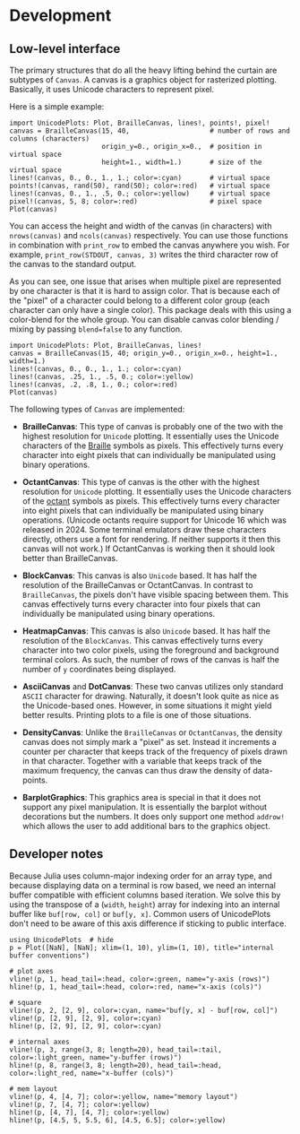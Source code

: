 # Development

## Low-level interface

The primary structures that do all the heavy lifting behind the curtain are subtypes of `Canvas`. A canvas is a graphics object for rasterized plotting. Basically, it uses Unicode characters to represent pixel.
  
Here is a simple example:
```@example 
import UnicodePlots: Plot, BrailleCanvas, lines!, points!, pixel!
canvas = BrailleCanvas(15, 40,                    # number of rows and columns (characters)
                       origin_y=0., origin_x=0.,  # position in virtual space
                       height=1., width=1.)       # size of the virtual space
lines!(canvas, 0., 0., 1., 1.; color=:cyan)       # virtual space
points!(canvas, rand(50), rand(50); color=:red)   # virtual space
lines!(canvas, 0., 1., .5, 0.; color=:yellow)     # virtual space
pixel!(canvas, 5, 8; color=:red)                  # pixel space
Plot(canvas)
```

You can access the height and width of the canvas (in characters) with `nrows(canvas)` and `ncols(canvas)` respectively. You can use those functions in combination with `print_row` to embed the canvas anywhere you wish. For example, `print_row(STDOUT, canvas, 3)` writes the third character row of the canvas to the standard output.

As you can see, one issue that arises when multiple pixel are represented by one character is that it is hard to assign color. That is because each of the "pixel" of a character could belong to a different color group (each character can only have a single color). This package deals with this using a color-blend for the whole group. You can disable canvas color blending / mixing by passing `blend=false` to any function.

```@example 
import UnicodePlots: Plot, BrailleCanvas, lines!
canvas = BrailleCanvas(15, 40; origin_y=0., origin_x=0., height=1., width=1.)
lines!(canvas, 0., 0., 1., 1.; color=:cyan)
lines!(canvas, .25, 1., .5, 0.; color=:yellow)
lines!(canvas, .2, .8, 1., 0.; color=:red)
Plot(canvas)
```

The following types of `Canvas` are implemented:

- **BrailleCanvas**:
  This type of canvas is probably one of the two with the highest resolution for `Unicode` plotting. It essentially uses the Unicode characters of the [Braille](https://en.wikipedia.org/wiki/Braille) symbols as pixels. This effectively turns every character into eight pixels that can individually be manipulated using binary operations.

- **OctantCanvas**:
  This type of canvas is the other with the highest resolution for `Unicode` plotting. It essentially uses the Unicode characters of the [octant](https://unicode.org/charts/PDF/Unicode-16.0/U160-1CC00.pdf) symbols as pixels. This effectively turns every character into eight pixels that can individually be manipulated using binary operations. (Unicode octants require support for Unicode 16 which was released in 2024. Some terminal emulators draw these characters directly, others use a font for rendering. If neither supports it then this canvas will not work.) If OctantCanvas is working then it should look better than BrailleCanvas.

- **BlockCanvas**:
  This canvas is also `Unicode` based. It has half the resolution of the BrailleCanvas or OctantCanvas. In contrast to `BrailleCanvas`, the pixels don't have visible spacing between them. This canvas effectively turns every character into four pixels that can individually be manipulated using binary operations.

- **HeatmapCanvas**:
  This canvas is also `Unicode` based. It has half the resolution of the `BlockCanvas`. This canvas effectively turns every character into two color pixels, using the foreground and background terminal colors. As such, the number of rows of the canvas is half the number of `y` coordinates being displayed.

- **AsciiCanvas** and **DotCanvas**:
  These two canvas utilizes only standard `ASCII` character for drawing. Naturally, it doesn't look quite as nice as the Unicode-based ones. However, in some situations it might yield better results. Printing plots to a file is one of those situations.

- **DensityCanvas**:
  Unlike the `BrailleCanvas` or `OctantCanvas`, the density canvas does not simply mark a "pixel" as set. Instead it increments a counter per character that keeps track of the frequency of pixels drawn in that character. Together with a variable that keeps track of the maximum frequency, the canvas can thus draw the density of data-points.

- **BarplotGraphics**:
  This graphics area is special in that it does not support any pixel manipulation. It is essentially the barplot without decorations but the numbers. It does only support one method `addrow!` which allows the user to add additional bars to the graphics object.
    
## Developer notes

Because Julia uses column-major indexing order for an array type, and because displaying data on a terminal is row based, we need an internal buffer compatible with efficient columns based iteration. We solve this by using the transpose of a (`width`, `height`) array for indexing into an internal buffer like `buf[row, col]` or `buf[y, x]`.
Common users of UnicodePlots don't need to be aware of this axis difference if sticking to public interface.

```@example
using UnicodePlots  # hide
p = Plot([NaN], [NaN]; xlim=(1, 10), ylim=(1, 10), title="internal buffer conventions")

# plot axes
vline!(p, 1, head_tail=:head, color=:green, name="y-axis (rows)")
hline!(p, 1, head_tail=:head, color=:red, name="x-axis (cols)")

# square
vline!(p, 2, [2, 9], color=:cyan, name="buf[y, x] - buf[row, col]")
vline!(p, [2, 9], [2, 9], color=:cyan)
hline!(p, [2, 9], [2, 9], color=:cyan)

# internal axes
vline!(p, 3, range(3, 8; length=20), head_tail=:tail, color=:light_green, name="y-buffer (rows)")
hline!(p, 8, range(3, 8; length=20), head_tail=:head, color=:light_red, name="x-buffer (cols)")

# mem layout
vline!(p, 4, [4, 7]; color=:yellow, name="memory layout")
vline!(p, 7, [4, 7]; color=:yellow)
hline!(p, [4, 7], [4, 7]; color=:yellow)
hline!(p, [4.5, 5, 5.5, 6], [4.5, 6.5]; color=:yellow)
```

